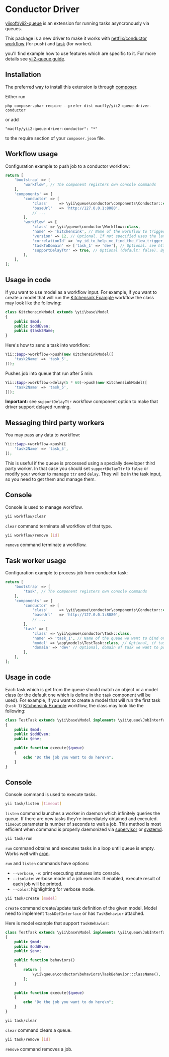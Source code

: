 Conductor Driver
==============

[yiisoft/yii2-queue](https://github.com/yiisoft/yii2-queue) is an extension for running tasks asyncronously via queues.

This package is a new driver to make it works with [netflix/conductor](https://netflix.github.io/conductor/) [workflow](https://netflix.github.io/conductor/intro/concepts/#workflow-definition) (for push) and [task](https://netflix.github.io/conductor/intro/concepts/#task-definition) (for worker).

you'll find example how to use features which are specific to it. For more details see [yii2-queue guide](https://github.com/yiisoft/yii2-queue/blob/master/docs/guide/README.md).

Installation
------------

The preferred way to install this extension is through [composer](http://getcomposer.org/download/).

Either run

```
php composer.phar require --prefer-dist macfly/yii2-queue-driver-conductor
```

or add

```
"macfly/yii2-queue-driver-conductor": "*"
```

to the require section of your `composer.json` file.

Workflow usage
-------------

Configuration example to push job to a conductor workflow:

```php
return [
    'bootstrap' => [
        'workflow', // The component registers own console commands
    ],
    'components' => [
        'conductor' => [
            'class'     => \yii\queue\conductor\components\Conductor::class,
            'baseUrl'   => 'http://127.0.0.1:8080',
            // ...
        ],
        'workflow' => [
            'class' => \yii\queue\conductor\Workflow::class,
            'name' => 'kitchensink', // Name of the workflow to trigger (https://netflix.github.io/conductor/metadata/kitchensink/)
            'version' => 12, // Optional. If not specified uses the latest version of the workflow (https://netflix.github.io/conductor/runtime/#with-input-only)
            'correlationId' => 'my_id_to_help_me_find_the_flow_trigger_by_that_component', // Optional. User supplied Id that can be used to retrieve workflows (https://netflix.github.io/conductor/runtime/#with-input-only)
            'taskToDomain' => ['task_1' => 'dev'], // Optional. see https://netflix.github.io/conductor/domains/ for more detail on domain usage.
            'supportDelayTtr' => true, // Optional (default: false). By default conductor doesn't not support delay and ttr, like the way they are used in yii2-queue, but we can make them work if the worker is also based on that driver and you're not overriding the serializer.
        ],
    ],
];
```

Usage in code
-------------

If you want to use model as a workflow input.
For example, if you want to create a model that will run the [Kitchensink Example](https://netflix.github.io/conductor/metadata/kitchensink/) workflow the class may look like the following:

```php
class KitchensinkModel extends \yii\base\Model
{
    public $mod;
    public $oddEven;
    public $task2Name;
}
```

Here's how to send a task into workflow:

```php
Yii::$app->workflow->push(new KitchensinkModel([
    'task2Name' => 'task_5',
]));
```
Pushes job into queue that run after 5 min:

```php
Yii::$app->workflow->delay(5 * 60)->push(new KitchensinkModel([
    'task2Name' => 'task_5',
]));
```

**Important:** see `supportDelayTtr` workflow component option to make that driver support delayed running.

Messaging third party workers
-----------------------------

You may pass any data to workflow:

```php
Yii::$app->workflow->push([
    'task2Name' => 'task_5',
]);
```

This is useful if the queue is processed using a specially developer third party worker. In that case you should set `supportDelayTtr` to `false` or modify your worker to manage `ttr` and `delay`. They will be in the task input, so you need to get them and manage them.

Console
-------

Console is used to manage workflow.

```sh
yii workflow/clear
```

`clear` command terminate all workflow of that type.

```sh
yii workflow/remove [id]
```

`remove` command terminate a workflow.

Task worker usage
-------------

Configuration example to process job from conductor task:

```php
return [
    'bootstrap' => [
        'task', // The component registers own console commands
    ],
    'components' => [
        'conductor' => [
            'class'     => \yii\queue\conductor\components\Conductor::class,
            'baseUrl'   => 'http://127.0.0.1:8080',
            // ...
        ],
        'task' => [
            'class' => \yii\queue\conductor\Task::class,
            'name' => 'task_1', // Name of the queue we want to bind on (in that example we will proceed the job of hez first task of the kitchensink workflow example https://netflix.github.io/conductor/metadata/kitchensink/)
            'model' => \app\models\TestTask::class, // Optional, if task are not send by the workflow component of that driver, we need to know which model will manage and proceed the data.
            'domain' => 'dev' // Optional, domain of task we want to proceed (see https://netflix.github.io/conductor/domains/ for more detail on domain usage).
        ],
    ],
];
```
Usage in code
-------------

Each task which is get from the queue should match an object or a model class (or the default one which is define in the `task` component will be used). For example, if you want to create a model that will run the first task (`task_1`) [Kitchensink Example](https://netflix.github.io/conductor/metadata/kitchensink/) workflow, the class may look like the following:

```php
class TestTask extends \yii\base\Model implements \yii\queue\JobInterface
{
    public $mod;
    public $oddEven;
    public $env;

    public function execute($queue)
    {
        echo "Do the job you want to do here\n";
    }
}
```

Console
-------

Console command is used to execute tasks.

```sh
yii task/listen [timeout]
```

`listen` command launches a worker in daemon which infinitely queries the queue. If there are new tasks
they're immediately obtained and executed. `timeout` parameter is number of seconds to wait a job.
This method is most efficient when command is properly daemonized via
[supervisor](worker.md#supervisor) or [systemd](worker.md#systemd).

```sh
yii task/run
```

`run` command obtains and executes tasks in a loop until queue is empty. Works well with
[cron](worker.md#cron).

`run` and `listen` commands have options:

- `--verbose`, `-v`: print executing statuses into console.
- `--isolate`: verbose mode of a job execute. If enabled, execute result of each job will be printed.
- `--color`: highlighting for verbose mode.

```sh
yii task/create [model]
```

`create` command create/update task definition of the given model. Model need to implement `TaskDefInterface` or has `TaskBehavior` attached.

Here is model example that support `TaskBehavior`:

```php
class TestTask extends \yii\base\Model implements \yii\queue\JobInterface
{
    public $mod;
    public $oddEven;
    public $env;

    public function behaviors()
    {
        return [
            \yii\queue\conductor\behaviors\TaskBehavior::className(),
        ];
    }

    public function execute($queue)
    {
        echo "Do the job you want to do here\n";
    }
}
```

```sh
yii task/clear
```

`clear` command clears a queue.

```sh
yii task/remove [id]
```

`remove` command removes a job.
